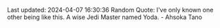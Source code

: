 Last updated: 2024-04-07 16:30:36
Random Quote: I've only known one other being like this. A wise Jedi Master named Yoda. - Ahsoka Tano